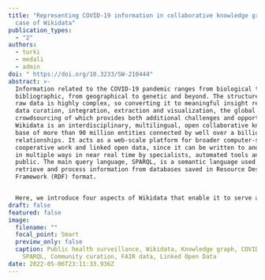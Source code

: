 ```yaml
---
title: "Representing COVID-19 information in collaborative knowledge graphs: the
  case of Wikidata"
publication_types:
  - "2"
authors:
  - turki
  - medali
  - admin
doi: " https://doi.org/10.3233/SW-210444"
abstract: >-
  Information related to the COVID-19 pandemic ranges from biological to
  bibliographic, from geographical to genetic and beyond. The structure of the
  raw data is highly complex, so converting it to meaningful insight requires
  data curation, integration, extraction and visualization, the global
  crowdsourcing of which provides both additional challenges and opportunities.
  Wikidata is an interdisciplinary, multilingual, open collaborative knowledge
  base of more than 90 million entities connected by well over a billion
  relationships. It acts as a web-scale platform for broader computer-supported
  cooperative work and linked open data, since it can be written to and queried
  in multiple ways in near real time by specialists, automated tools and the
  public. The main query language, SPARQL, is a semantic language used to
  retrieve and process information from databases saved in Resource Description
  Framework (RDF) format.


  Here, we introduce four aspects of Wikidata that enable it to serve as a knowledge base for general information on the COVID-19 pandemic: its flexible data model, its multilingual features, its alignment to multiple external databases, and its multidisciplinary organization. The rich knowledge graph created for COVID-19 in Wikidata can be visualized, explored, and analyzed for purposes like decision support as well as educational and scholarly research.
draft: false
featured: false
image:
  filename: ""
  focal_point: Smart
  preview_only: false
  caption: Public health surveillance, Wikidata, Knowledge graph, COVID-19,
    SPARQL, Community curation, FAIR data, Linked Open Data
date: 2022-05-06T23:11:33.936Z
---
```

